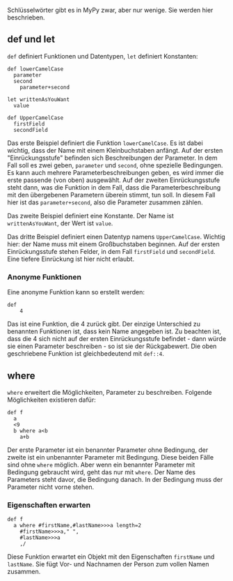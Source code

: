 Schlüsselwörter gibt es in MyPy zwar, aber nur wenige. Sie werden hier beschrieben.
## def und let
`def` definiert Funktionen und Datentypen, `let` definiert Konstanten:
```
def lowerCamelCase
  parameter
  second
    parameter+second

let writtenAsYouWant
  value

def UpperCamelCase
  firstField
  secondField
```
Das erste Beispiel definiert die Funktion `lowerCamelCase`. Es ist dabei wichtig, dass der Name mit einem Kleinbuchstaben anfängt. Auf der
ersten "Einrückungsstufe" befinden sich Beschreibungen der Parameter. In dem Fall soll es zwei geben, `parameter` und `second`, ohne
spezielle Bedingungen. Es kann auch mehrere Parameterbeschreibungen geben, es wird immer die erste passende (von oben) ausgewählt.
Auf der zweiten Einrückungsstufe steht dann, was die Funktion in dem Fall, dass die Parameterbeschreibung mit den übergebenen Parametern
überein stimmt, tun soll. In diesem Fall hier ist das `parameter+second`, also die Parameter zusammen zählen.

Das zweite Beispiel definiert eine Konstante. Der Name ist 
`writtenAsYouWant`, der Wert ist `value`.

Das dritte Beispiel definiert einen Datentyp namens `UpperCamelCase`. Wichtig hier: der Name muss mit einem Großbuchstaben beginnen.
Auf der ersten Einrückungsstufe stehen Felder, in dem Fall `firstField` und `secondField`. Eine tiefere Einrückung ist hier nicht erlaubt.

### Anonyme Funktionen
Eine anonyme Funktion kann so erstellt werden:
```
def
    4
```
Das ist eine Funktion, die 4 zurück gibt. Der einzige Unterschied zu benannten Funktionen ist, dass kein Name angegeben ist. Zu beachten
ist, dass die 4 sich nicht auf der ersten Einrückungsstufe befindet - dann würde sie einen Parameter beschreiben - so ist sie der Rückgabewert. Die oben geschriebene Funktion ist gleichbedeutend mit `def::4`.
## where
`where` erweitert die Möglichkeiten, Parameter zu beschreiben. Folgende Möglichkeiten existieren dafür:
```
def f
  a
  <9
  b where a<b
    a+b
```
Der erste Parameter ist ein benannter Parameter ohne Bedingung, der zweite ist ein unbenannter Parameter mit Bedingung. Diese beiden
Fälle sind ohne `where` möglich. Aber wenn ein benannter Parameter mit Bedingung gebraucht wird, geht das nur mit `where`. Der Name
des Parameters steht davor, die Bedingung danach. In der Bedingung muss der Parameter nicht vorne stehen.

### Eigenschaften erwarten
```
def f
  a where #firstName,#lastName>>>a length=2
    #firstName>>>a," ",
    #lastName>>>a
    ,/
```
Diese Funktion erwartet ein Objekt mit den Eigenschaften `firstName` und `lastName`. Sie fügt Vor- und Nachnamen der Person zum vollen
Namen zusammen.
